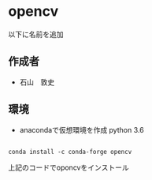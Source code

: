 # opencv
以下に名前を追加

## 作成者
- 石山　敦史

## 環境
- anacondaで仮想環境を作成
python 3.6
```

conda install -c conda-forge opencv
```

上記のコードでoponcvをインストール
